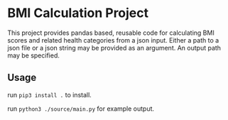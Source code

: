 # BMI Calculation Project

This project provides pandas based, reusable code 
for calculating BMI scores and related health categories 
from a json input. Either a path to a json file or a json 
string may be provided as an argument. An output path
may be specified.



## Usage

run `pip3 install .` to install.

run `python3 ./source/main.py` for example output.



